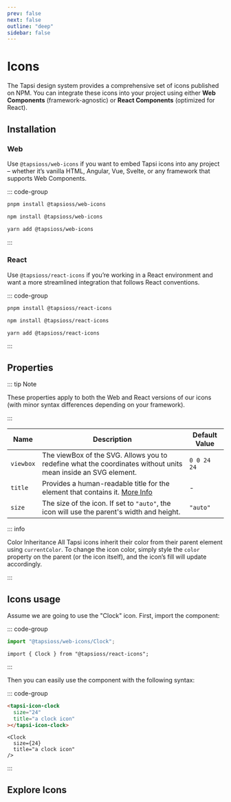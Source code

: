 ```yaml
---
prev: false
next: false
outline: "deep"
sidebar: false
---
```


<style>

#icon-header {
  display: flex;
  justify-content: space-between;
  align-items: center;
}

.icons-search-input {
  max-width: 200px;
  display: flex;
  height: 60px;
  border-radius: 8px;
  padding: 0 8px;
  background-color: var(--vp-c-bg-alt);
  margin-left: 20px;
}

.DocSearch-MagnifierLabel {
  color: unset;
}

.DocSearch-Input {
  font-size: 1em;
  height: 100%;
  outline: none;
  padding: 0 0 0 8px;
  width: 80%;
}

#icons-grid {
  margin-top: 50px;
  display: flex;
  width: 100%;
  flex-wrap: wrap;
  gap: 12px;
}

.icon-item {
  background-color: var(--vp-c-bg);
  border: 1px solid var(--vp-c-divider);
  color: var(--vp-c-text-1);
  height: 36px;
  width: 36px;
  display: flex;
  align-items: center;
  justify-content: center;
  border-radius: 8px;
  padding: 6px;
}

.icon-item:focus-visible {
  outline: 2px solid var(--vp-c-brand-1);
  outline-offset: 2px;
}

.icon-item svg {
  color: currentColor;
  fill: currentColor;
  width: 100%;
  height: 100%;
  display: block;
}

.tapsi-icon {
  height: 24px;
  width: 24px;
  fill: currentColor;
}

#icon-wrapper {
  border-radius: 8px;
  background: var(--vp-c-bg-soft);
  height: 200px;
  display: flex;
  align-items: center;
  justify-content: center;
  padding: 50px;
  margin-top: 1rem;
}

#icon-wrapper svg {
  width: 100%;
  height: 100%;
  max-width: 100px;
  max-height: 100px;
}

</style>

<script setup>
import './internals/components/DocIconGrid';
</script>

# Icons

The Tapsi design system provides a comprehensive set of icons published on NPM.
You can integrate these icons into your project using either **Web Components**
(framework-agnostic) or **React Components** (optimized for React).

## Installation

### Web

Use `@tapsioss/web-icons` if you want to embed Tapsi icons into any project –
whether it’s vanilla HTML, Angular, Vue, Svelte, or any framework that supports
Web Components.

::: code-group

```bash [pnpm]
pnpm install @tapsioss/web-icons
```

```bash [npm]
npm install @tapsioss/web-icons
```

```bash [yarn]
yarn add @tapsioss/web-icons
```

:::

### React

Use `@tapsioss/react-icons` if you’re working in a React environment and want a
more streamlined integration that follows React conventions.

::: code-group

```bash [pnpm]
pnpm install @tapsioss/react-icons
```

```bash [npm]
npm install @tapsioss/react-icons
```

```bash [yarn]
yarn add @tapsioss/react-icons
```

:::

## Properties

::: tip Note 

These properties apply to both the Web and React versions of our
icons (with minor syntax differences depending on your framework). 

:::

<div class="table-wrapper">

| Name      | Description                                                                                                                 | Default Value  |
|-----------|-----------------------------------------------------------------------------------------------------------------------------|----------------|
| `viewbox` | The viewBox of the SVG. Allows you to redefine what the coordinates without units mean inside an SVG element.               | `0 0 24 24`    |
| `title`   | Provides a human-readable title for the element that contains it. [More Info](https://www.w3.org/TR/SVG-access/#Equivalent) | -              |
| `size`    | The size of the icon. If set to `"auto"`, the icon will use the parent's width and height.                                  | `"auto"`       |

</div>

::: info

Color Inheritance All Tapsi icons inherit their color from their parent
element using `currentColor`. To change the icon color, simply style the `color`
property on the parent (or the icon itself), and the icon’s fill will update
accordingly. 

:::

## Icons usage

Assume we are going to use the "Clock" icon. First, import the component:

::: code-group

```ts [Web]
import "@tapsioss/web-icons/Clock";
```

```tsx [React]
import { Clock } from "@tapsioss/react-icons";
```

:::

Then you can easily use the component with the following syntax:

::: code-group

```html [Web]
<tapsi-icon-clock
  size="24"
  title="a clock icon"
></tapsi-icon-clock>
```

```tsx [React]
<Clock
  size={24}
  title="a clock icon"
/>
```

:::

## Explore Icons

<doc-icon-grid></doc-icon-grid>
